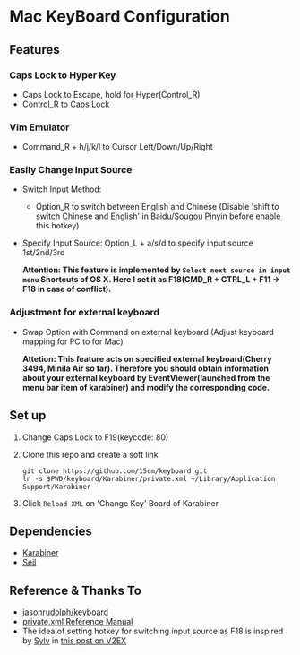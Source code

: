 # Mac KeyBoard Configuration

## Features

### Caps Lock to Hyper Key

- Caps Lock to Escape, hold for Hyper(Control_R)
- Control_R to Caps Lock

### Vim Emulator

- Command_R + h/j/k/l to Cursor Left/Down/Up/Right

### Easily Change Input Source

- Switch Input Method:
    - Option_R to switch between English and Chinese (Disable 'shift to switch Chinese and English' in Baidu/Sougou Pinyin before enable this hotkey)

- Specify Input Source: Option_L + a/s/d to specify input source 1st/2nd/3rd

    __Attention: This feature is implemented by `Select next source in input menu` Shortcuts of OS X.
    Here I set it as F18(CMD_R + CTRL_L + F11 -> F18 in case of conflict).__

### Adjustment for external keyboard

- Swap Option with Command on external keyboard (Adjust keyboard mapping for PC to for Mac)

    __Attetion: This feature acts on specified external keyboard(Cherry 3494, Minila Air so far). Therefore you should obtain information about your external keyboard by EventViewer(launched from the menu bar item of karabiner) and modify the corresponding code.__

## Set up

1. Change Caps Lock to F19(keycode: 80)

2. Clone this repo and create a soft link
    ```
    git clone https://github.com/15cm/keyboard.git
    ln -s $PWD/keyboard/Karabiner/private.xml ~/Library/Application Support/Karabiner
    ```

3. Click `Reload XML` on 'Change Key' Board of Karabiner

## Dependencies

* [Karabiner](https://pqrs.org/osx/karabiner/)
* [Seil](https://pqrs.org/osx/karabiner/seil.html.en)

## Reference & Thanks To

- [jasonrudolph/keyboard](https://github.com/jasonrudolph/keyboard)
- [private.xml Reference Manual](https://pqrs.org/osx/karabiner/xml.html.en)
- The idea of setting hotkey for switching input source as F18 is inspired by [Sylv](https://v2ex.com/member/Sylv) in [this post on V2EX](https://v2ex.com/t/205046)
